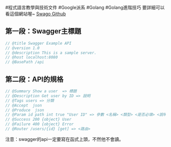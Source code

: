 #程式語言教學與技術文件 #Google派系 #Golang #Golang進階技巧
要詳細可以看這個網站喔~
 [Swago Github](https://github.com/swaggo/swag?tab=readme-ov-file#use-multiple-path-params)

## 第一段：Swagger主標題
```go
// @title Swagger Example API
// @version 1.0
// @description This is a sample server.
// @host localhost:8080
// @BasePath /api
```

## 第二段：API的規格
```go
// @Summary Show a user	 => 標題
// @Description Get user by ID => 說明
// @Tags users => 分類
// @Accept  json
// @Produce  json
// @Param id path int true "User ID" => 參數 <名稱> <類型> <是否必填> <說明>
// @Success 200 {object} User
// @Failure 400 {object} Error
// @Router /users/{id} [get] => <路由>

```

注意：swagger的api一定要寫在函式上頭，不然他不會讀。